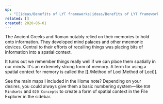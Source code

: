 ```yaml
---
up:
  - "[[ideas/Benefits of LYT frameworks|ideas/Benefits of LYT frameworks]]"
related: []
created: 2020-06-01
---
```

The Ancient Greeks and Roman notably relied on their memories to hold onto information. They developed mind palaces and other mnemonic devices. Central to their efforts of recalling things was placing bits of information into a spatial context. 

It turns out we remember things really well if we can place them spatially in our minds. It's an extremely strong form of memory. A term for using a spatial context for memory is called the [[./Method of Loci|Method of Loci]].

See the main maps I included in the Home note? Depending on your desires, you could always give them a basic numbering system—like `010 Mindsets` and `020 Concepts` to create a form of spatial context in the File Explorer in the sidebar.
